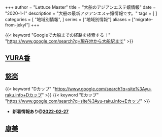 +++
author = "Lettuce Master"
title = "大船のアジアンエステ嬢情報"
date = "2020-1-1"
description = "大船の最新アジアンエステ嬢情報です。"
tags = [
]
categories = [
    "地域別情報",
]
series = ["地域別情報"]
aliases = ["migrate-from-jekyl"]
+++

{{< keyword "Googleで大船までの経路を検索する！" "https://www.google.com/search?q=現在地から大船駅まで" >}}

## [YURA香](http://hoguraku.info/)


## [悠楽](http://yu-raku.info/)
{{< keyword "Dカップ" "https://www.google.com/search?q=site%3Ayu-raku.info+Dカップ" >}} {{< keyword "Eカップ" "https://www.google.com/search?q=site%3Ayu-raku.info+Eカップ" >}} 

- **新着情報あり@[2022-02-27](/post/2022-02-27)**
## [康美](http://haruk.work/)


